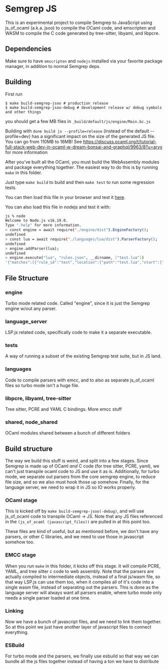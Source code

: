# Semgrep JS

This is an experimental project to compile Semgrep to JavaScript using
js_of_ocaml (a.k.a. jsoo) to compile the OCaml code, and emscripten
and WASM to compile the C code generated by tree-sitter, libyaml, and
libpcre.

## Dependencies

Make sure to have `emscripten` and `nodejs` installed via your favorite package manager, in addition to normal Semgrep deps.

## Building

First run

```
$ make build-semgrep-jsoo # production release
$ make build-semgrep-jsoo-debug # development release w/ debug symbols and other things
```

you should get a few MB files in `_build/default/js/engine/Main.bc.js`

Building with `dune build js --profile=release` (instead of the default --profile=dev)
has a significant impact on the size of the generated JS file. You can go
from 110MB to 16MB!
See https://discuss.ocaml.org/t/tutorial-full-stack-web-dev-in-ocaml-w-dream-bonsai-and-graphql/9963/8?u=aryx for more information

After you've built all the OCaml, you must build the WebAssembly modules and package
everything together. The easiest way to do this is by running `make` in this folder.

Just type `make build` to build and then `make test` to run some regression tests.

You can then load this file in your browser and test it [here](examples/index.html).

You can also load this file in nodejs and test it with:

```bash
js % node
Welcome to Node.js v16.19.0.
Type ".help" for more information.
> const engine = await require("./engine/dist").EngineFactory();
undefined
> const lua = await require("./languages/lua/dist").ParserFactory();
undefined
> engine.addParser(lua);
undefined
> engine.execute("lua", "rules.json", __dirname, ["test.lua"])
'{"matches":[{"rule_id":"test","location":{"path":"test.lua","start":{"line":1,"col":1,"offset":0},"end":{"line":1,"col":10,"offset":9}},"extra":{"message":"test","metavars":{"$X":{"start":{"line":1,"col":7,"offset":6},"end":{"line":1,"col":9,"offset":8},"abstract_content":"42"}},"engine_kind":"OSS"}}],"errors":[],"stats":{"okfiles":1,"errorfiles":0},"rules_by_engine":[["test","OSS"]],"engine_requested":"OSS"}'
```

## File Structure

### engine

Turbo mode related code. Called "engine", since it is just the Semgrep engine w/out any parser.

### language_server

LSP.js related code, specifically code to make it a separate executable.

### tests

A way of running a subset of the existing Semgrep test suite, but in JS land.

### languages

Code to compile parsers with emcc, and to also as separate js_of_ocaml files so turbo mode isn't a huge file.

### libpcre, libyaml, tree-sitter

Tree sitter, PCRE and YAML C bindings. More emcc stuff

### shared, node_shared

OCaml modules shared between a bunch of different folders

## Build structure

The way we build this stuff is weird, and split into a few stages. Since Semgrep is made up of OCaml _and_ C code (for tree sitter, PCRE, yaml), we can't just transpile ocaml code to JS and use it as is.
Additionally, for turbo mode, we separate out parsers from the core semgrep engine, to reduce file size, and so we also must hook those up somehow. Finally, for the language server, we need
to wrap it in JS so IO works properly.

### OCaml stage

This is kicked off by `make build-semgrep-jsoo(-debug)`, and will use js_of_ocaml code to transpile OCaml -> JS. Note that any JS files referenced in the `(js_of_ocaml (javascript_files))` are pulled in at this point too.

These files are kind of useful, but as mentioned before, we don't have any parsers, or other C libraries, and we need to use those in javascript somehow too.

### EMCC stage

When you run `make` in this folder, it kicks off this stage. It will compile PCRE, YAML, and tree sitter c code to web assembly. Note that the parsers are actually compiled to intermediate objects, instead of
a final js/wasm file, so that way LSP.js can use them too, when it compiles all of it's code into a single wasm file, instead of separating out the parsers. This is done as the language server will always want
all parsers enable, where turbo mode only needs a single parser loaded at one time.

### Linking

Now we have a bunch of javascript files, and we need to link them together. So at this point we just have another layer of javascript files to connect everything.

### ESBuild

For turbo mode and the parsers, we finally use esbuild so that way we can bundle all the js files together instead of having a ton we have to distribute
